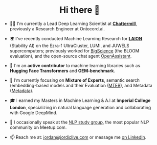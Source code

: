 <h1 align="center">Hi there 👋</h1>

- 🧑‍💻 I'm currently a Lead Deep Learning Scientist at **[Chattermill](https://chattermill.com/)**, previously a Research Engineer at Ontocord.ai.

- 🌍 I've recently conducted Machine Learning Research for **[LAION](https://laion.ai/)** (Stability AI) on the Ezra-1 UltraCluster, LUMI, and JUWELS supercomputers; previously worked for [BigScience](https://github.com/bigscience-workshop) (the BLOOM evaluation), and the open-source chat agent [OpenAssistant](https://open-assistant.io/team).

- 📝 I'm an **active contributor** to machine learning libraries such as **Hugging Face Transformers** and **GEM-benchmark**.

- 🔭 I’m currently focusing on **Mixture of Experts**, semantic search (embedding-based models and their Evaluation ([MTEB](https://github.com/embeddings-benchmark/mteb)), and Metadata ([Metadata](https://github.com/bigscience-workshop/metadata)).

- 🎓 I earned my Masters in Machine Learning & A.I at **Imperial College London**, specializing in natural language generation and collaborating with Google DeepMind.

- 💬 I occasionally speak at the [NLP study group](https://www.meetup.com/advanced-natural-language-processing-nlp-study-group/), the most popular NLP community on Meetup.com.

- 📫 Reach me at: jordan@jordiclive.com or message me [on LinkedIn](https://www.linkedin.com/in/jordiclive/).

